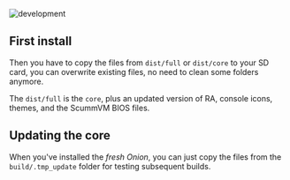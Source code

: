 ![development](https://user-images.githubusercontent.com/7110113/184558441-dc2783c1-0447-489d-9bde-b99d63b6d4b7.png)


## First install

Then you have to copy the files from `dist/full` or `dist/core` to your SD card, you can overwrite existing files, no need to clean some folders anymore.

The `dist/full` is the `core`, plus an updated version of RA, console icons, themes, and the ScummVM BIOS files.


## Updating the core

When you've installed the *fresh Onion*, you can just copy the files from the `build/.tmp_update` folder for testing subsequent builds.

<p>&nbsp;</p>